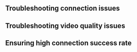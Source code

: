 
<h2 id="troubleshooting-connection-issues">Troubleshooting connection issues</h2>

<h2 id="troubleshooting-video-quality-issues">Troubleshooting video quality issues</h2>

<h2 id="ensuring-high-connection-success-rate">Ensuring high connection success rate</h2>
